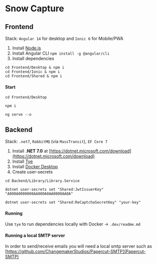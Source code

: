 # Snow Capture

## Frontend

Stack: `Angular 14` for desktop and `Ionic 6` for Mobile/PWA

1. Install [Node.js](https://nodejs.org/en/download/)
2. Install Angular CLI `npm install -g @angular/cli`
3. Install dependencies

```
cd Frontend/Desktop & npm i
cd Frontend/Ionic & npm i
cd Frontend/Shared & npm i
```

#### Start

```
cd Frontend/Desktop
```

```
npm i
```

```
ng serve --o
```

## Backend

Stack: `.net7`, `RabbitMQ` (via `MassTransit`), `EF Core 7`

1. Install **.NET 7.0** at [https://dotnet.microsoft.com/download](https://dotnet.microsoft.com/download)
2. Install [Tye](https://github.com/dotnet/tye/blob/master/docs/getting_started.md)
3. Install [Docker Desktop](https://www.docker.com/products/docker-desktop)
4. Create user-secrets

```
cd Backend/Library/Library.Service
```

```
dotnet user-secrets set "Shared:JwtIssuerKey" "A000A0000000AA000A0AA0000AA0A"
```

```
dotnet user-secrets set "Shared:ReCaptchaSecretKey" "your-key"
```

#### Running

Use `tye` to run dependencies locally with Docker -> `.dev/readme.md`

#### Running a local SMTP server

In order to send/receive emails you will need a local smtp server such as [https://github.com/ChangemakerStudios/Papercut-SMTP](Papercut-SMTP)
